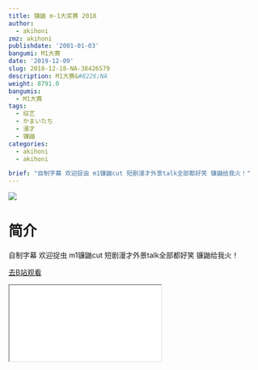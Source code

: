 ```yaml
---
title: 镰鼬 m-1大奖赛 2018
author:
  - akihoni
zmz: akihoni
publishdate: '2001-01-03'
bangumi: M1大赛
date: '2019-12-09'
slug: 2018-12-18-NA-38426579
description: M1大赛&#8226;NA
weight: 8791.0
bangumis:
  - M1大赛
tags:
  - 综艺
  - かまいたち
  - 漫才
  - 镰鼬
categories:
  - akihoni
  - akihoni

brief: "自制字幕 欢迎捉虫 m1镰鼬cut 短剧漫才外景talk全部都好笑 镰鼬给我火！"
---
```

![](https://raw.githubusercontent.com/tcgriffith/owaraisite/master/static/tmpimg/634e7b6e5177f9bdef5bc98d9f925e068472751b.png.480.jpg)
# 简介  
自制字幕 欢迎捉虫
m1镰鼬cut
短剧漫才外景talk全部都好笑
镰鼬给我火！  

[去B站观看](https://www.bilibili.com/video/av38426579/)
<div class ="resp-container"><iframe class="testiframe" src="//player.bilibili.com/player.html?aid=38426579"", scrolling="no", allowfullscreen="true" > </iframe></div> 
